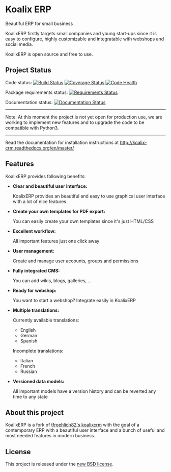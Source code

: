 Koalix ERP
==========

Beautiful ERP for small business

KoalixERP firstly targets small companies and young start-ups since it is easy to configure, highly customizable and integratable with webshops and social media.

KoalixERP is open source and free to use.

## Project Status

Code status:
    [![Build Status](https://travis-ci.org/tfroehlich82/koalixcrm.svg)](https://travis-ci.org/tfroehlich82/koalixcrm)
    [![Coverage Status](https://img.shields.io/coveralls/tfroehlich82/koalixcrm.svg)](https://coveralls.io/r/tfroehlich82/koalixcrm)
    [![Code Health](https://landscape.io/github/tfroehlich82/koalixcrm/master/landscape.png)](https://landscape.io/github/tfroehlich82/koalixcrm/master)

Package requirements status:
    [![Requirements Status](https://requires.io/github/tfroehlich82/koalixcrm/requirements.svg?branch=master)](https://requires.io/github/tfroehlich82/koalixcrm/requirements/?branch=master)

Documentation status:
    [![Documentation Status](https://readthedocs.org/projects/koalix-crm/badge/?version=latest)](https://readthedocs.org/projects/koalix-crm/?badge=latest)

*****************************************************
Note:
At this moment the project is not yet open for
production use, we are working to implement new
features and to upgrade the code to be compatible with
Python3.
*****************************************************

Read the documentation for installation instructions at http://koalix-crm.readthedocs.org/en/master/

## Features

KoalixERP provides following benefits:

-   **Clear and beautiful user interface:**

    KoalixERP provides an beautiful and easy to use graphical user interface with a lot of nice features

-   **Create your own templates for PDF export:**

    You can easily create your own templates since it's just HTML/CSS

-   **Excellent workflow:**

    All important features just one click away

-   **User management:**

    Create and manage user accounts, groups and permissions

-   **Fully integrated CMS:**

    You can add wikis, blogs, galleries, ...

-   **Ready for webshop:**

    You want to start a webshop? Integrate easily in KoalixERP

-   **Multiple translations:**

    Currently available translations:

    *   English
    *   German
    *   Spanish

    Incomplete translations:

    *   Italian
    *   French
    *   Russian

-   **Versioned data models:**

    All important models have a version history and can be reverted any time to any state

## About this project
KoalixERP is a fork of [tfroehlich82's koalixcrm](https://github.com/tfroehlich82/koalixcrm) with the goal of a contemporary ERP with a beautiful user interface and a bunch of useful and most needed features in modern business.

## License
This project is released under the [new BSD license](LICENSE).
